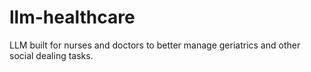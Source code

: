 # llm-healthcare
LLM built for nurses and doctors to better manage geriatrics and other social dealing tasks.
